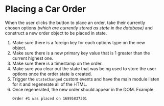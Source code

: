 # Placing a Car Order

When the user clicks the button to place an order, take their currently chosen options _(which are currently stored as state in the database)_ and construct a new order object to be placed in state.

1. Make sure there is a foreign key for each options type on the new object.
1. Make sure there is a new primary key value that is 1 greater than the current highest one.
1. Make sure there is a timestamp on the order.
1. Make sure you clear out the state that was being used to store the user options once the order state is created.
1. Trigger the `stateChanged` custom events and have the main module listen for it and regenerate all of the HTML.
1. Once regenerated, the new order should appear in the DOM.
    Example:
    ```html
    Order #1 was placed on 16895837301
    ```
